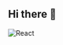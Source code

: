 ## Hi there 👋
![React](https://img.shields.io/badge/react-%2320232a.svg?style=for-the-badge&logo=react&logoColor=%2361DAFB)
<!--
**Timluk1/Timluk1** is a ✨ _special_ ✨ repository because its `README.md` (this file) appears on your GitHub profile.

Here are some ideas to get you started:
![React](https://img.shields.io/badge/react-%2320232a.svg?style=for-the-badge&logo=react&logoColor=%2361DAFB
- 🔭 I’m currently working on ...
- 🌱 I’m currently learning ...
- 👯 I’m looking to collaborate on ...
- 🤔 I’m looking for help with ...
- 💬 Ask me about ...
- 📫 How to reach me: ...
- 😄 Pronouns: ...
- ⚡ Fun fact: ...
-->
